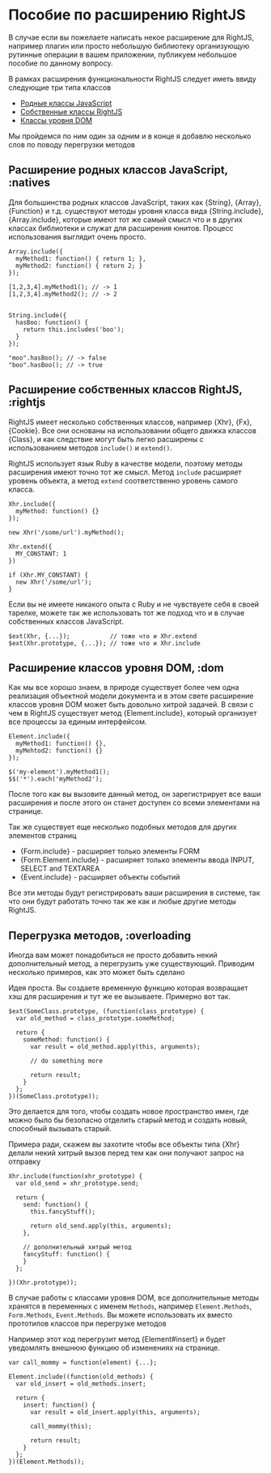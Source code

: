# Пособие по расширению RightJS

В случае если вы пожелаете написать некое расширение для RightJS,
например плагин или просто небольшую библиотеку организующую рутинные операции
в вашем приложении, публикуем небольшое пособие по данному вопросу.

В рамках расширения функциональности RightJS следует иметь ввиду следующие три
типа классов

* [Родные классы JavaScript](#natives)
* [Собственные классы RightJS](#rightjs)
* [Классы уровня DOM](#dom)

Мы пройдемся по ним один за одним и в конце я добавлю несколько слов по поводу перегрузки методов


## Расширение родных классов JavaScript, :natives

Для большинства родных классов JavaScript, таких как {String}, {Array}, {Function} и т.д. существуют
методы уровня класса вида {String.include}, {Array.include}, которые имеют тот же самый
смысл что и в других классах библиотеки и служат для расширения юнитов. Процесс использования
выглядит очень просто.

    Array.include({
      myMethod1: function() { return 1; },
      myMethod2: function() { return 2; }
    });

    [1,2,3,4].myMethod1(); // -> 1
    [1,2,3,4].myMethod2(); // -> 2


    String.include({
      hasBoo: function() {
        return this.includes('boo');
      }
    });

    "moo".hasBoo(); // -> false
    "boo".hasBoo(); // -> true


## Расширение собственных классов RightJS, :rightjs

RightJS имеет несколько собственных классов, например {Xhr}, {Fx}, {Cookie}. Все они основаны
на использовании общего движка классов {Class}, и как следствие могут быть легко расширены
с использованием методов `include()` и `extend()`.

RightJS использует язык Ruby в качестве модели, поэтому методы расширения имеют точно тот же смысл.
Метод `include` расширяет уровень объекта, а метод `extend` соответственно уровень самого класса.

    Xhr.include({
      myMethod: function() {}
    });

    new Xhr('/some/url').myMethod();

    Xhr.extend({
      MY_CONSTANT: 1
    })

    if (Xhr.MY_CONSTANT) {
      new Xhr('/some/url');
    }

Если вы не имеете никакого опыта с Ruby и не чувствуете себя в своей тарелке, можете так же
использовать тот же подход что и в случае собственных классов JavaScript.

    $ext(Xhr, {...});           // тоже что и Xhr.extend
    $ext(Xhr.prototype, {...}); // тоже что и Xhr.include



## Расширение классов уровня DOM, :dom

Как мы все хорошо знаем, в природе существует более чем одна реализация объектной модели документа и
в этом свете расширение классов уровня DOM может быть довольно хитрой задачей. В связи с чем
в RightJS существует метод {Element.include}, который организует все процессы за единым интерфейсом.

    Element.include({
      myMethod1: function() {},
      myMehtod2: function() {}
    });

    $('my-element').myMethod1();
    $$('*').each('myMethod2');

После того как вы вызовите данный метод, он зарегистрирует все ваши расширения и после этого
он станет доступен со всеми элементами на странице.

Так же существует еще несколько подобных методов для других элементов страниц

* {Form.include} - расширяет только элементы FORM
* {Form.Element.include} - расширяет только элементы ввода INPUT, SELECT and TEXTAREA
* {Event.include} - расширяет объекты событий

Все эти методы будут регистрировать ваши расширения в системе, так что они будут работать
точно так же как и любые другие методы RightJS.


## Перегрузка методов, :overloading

Иногда вам может понадобиться не просто добавить некий дополнительный метод, а
перегрузить уже существующий. Приводим несколько примеров, как это может быть сделано

Идея проста. Вы создаете временную функцию которая возвращает хэш для расширения
и тут же ее вызываете. Примерно вот так.

    $ext(SomeClass.prototype, (function(class_prototype) {
      var old_method = class_prototype.someMethod;

      return {
        someMethod: function() {
          var result = old_method.apply(this, arguments);

          // do something more

          return result;
        }
      };
    })(SomeClass.prototype));

Это делается для того, чтобы создать новое пространство имен, где можно было бы безопасно
отделить старый метод и создать новый, способный вызывать старый.

Примера ради, скажем вы захотите чтобы все объекты типа {Xhr} делали некий хитрый вызов перед
тем как они получают запрос на отправку

    Xhr.include(function(xhr_prototype) {
      var old_send = xhr_prototype.send;

      return {
        send: function() {
          this.fancyStuff();

          return old_send.apply(this, arguments);
        },

        // дополнительный хитрый метод
        fancyStuff: function() {
        }
      };

    })(Xhr.prototype));

В случае работы с классами уровня DOM, все дополнительные методы хранятся в переменных
с именем `Methods`, например `Element.Methods`, `Form.Methods`, `Event.Methods`. Вы можете
использовать их вместо прототипов классов при перегрузке методов

Например этот код перегрузит метод {Element#insert} и будет уведомлять внешнюю функцию
об изменениях на странице.

    var call_mommy = function(element) {...};

    Element.include((function(old_methods) {
      var old_insert = old_methods.insert;

      return {
        insert: function() {
          var result = old_insert.apply(this, arguments);

          call_mommy(this);

          return result;
        }
      };
    })(Element.Methods));

